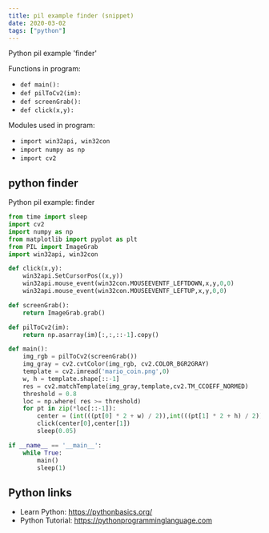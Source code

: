 ```yaml
---
title: pil example finder (snippet)
date: 2020-03-02
tags: ["python"]
---
```

Python pil example 'finder'

Functions in program: 
* `def main():`
* `def pilToCv2(im):`
* `def screenGrab():`
* `def click(x,y):`

Modules used in program: 
* `import win32api, win32con`
* `import numpy as np`
* `import cv2`

## python finder

Python pil example: finder

```python
from time import sleep
import cv2
import numpy as np
from matplotlib import pyplot as plt
from PIL import ImageGrab
import win32api, win32con

def click(x,y):
    win32api.SetCursorPos((x,y))
    win32api.mouse_event(win32con.MOUSEEVENTF_LEFTDOWN,x,y,0,0)
    win32api.mouse_event(win32con.MOUSEEVENTF_LEFTUP,x,y,0,0)

def screenGrab():
    return ImageGrab.grab()

def pilToCv2(im):
    return np.asarray(im)[:,:,::-1].copy()

def main():
    img_rgb = pilToCv2(screenGrab())
    img_gray = cv2.cvtColor(img_rgb, cv2.COLOR_BGR2GRAY)
    template = cv2.imread('mario_coin.png',0)
    w, h = template.shape[::-1]
    res = cv2.matchTemplate(img_gray,template,cv2.TM_CCOEFF_NORMED)
    threshold = 0.8
    loc = np.where( res >= threshold)
    for pt in zip(*loc[::-1]):
        center = (int(((pt[0] * 2 + w) / 2)),int(((pt[1] * 2 + h) / 2)))
        click(center[0],center[1])
        sleep(0.05)

if __name__ == '__main__':
    while True:
        main()
        sleep(1)

```

## Python links

- Learn Python: https://pythonbasics.org/
- Python Tutorial: https://pythonprogramminglanguage.com
